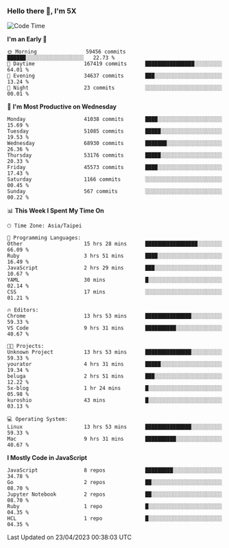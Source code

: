 ### Hello there 👋, I'm 5X

<!--
**jack482653/jack482653** is a ✨ _special_ ✨ repository because its `README.md` (this file) appears on your GitHub profile.

Here are some ideas to get you started:

- 🔭 I’m currently working on ...
- 🌱 I’m currently learning ...
- 👯 I’m looking to collaborate on ...
- 🤔 I’m looking for help with ...
- 💬 Ask me about ...
- 📫 How to reach me: ...
- 😄 Pronouns: ...
- ⚡ Fun fact: ...
-->

<!--START_SECTION:waka-->
![Code Time](http://img.shields.io/badge/Code%20Time-85%20hrs%2052%20mins-blue)

**I'm an Early 🐤** 

```text
🌞 Morning                59456 commits       ██████░░░░░░░░░░░░░░░░░░░   22.73 % 
🌆 Daytime                167419 commits      ████████████████░░░░░░░░░   64.01 % 
🌃 Evening                34637 commits       ███░░░░░░░░░░░░░░░░░░░░░░   13.24 % 
🌙 Night                  23 commits          ░░░░░░░░░░░░░░░░░░░░░░░░░   00.01 % 
```
📅 **I'm Most Productive on Wednesday** 

```text
Monday                   41038 commits       ████░░░░░░░░░░░░░░░░░░░░░   15.69 % 
Tuesday                  51085 commits       █████░░░░░░░░░░░░░░░░░░░░   19.53 % 
Wednesday                68930 commits       ███████░░░░░░░░░░░░░░░░░░   26.36 % 
Thursday                 53176 commits       █████░░░░░░░░░░░░░░░░░░░░   20.33 % 
Friday                   45573 commits       ████░░░░░░░░░░░░░░░░░░░░░   17.43 % 
Saturday                 1166 commits        ░░░░░░░░░░░░░░░░░░░░░░░░░   00.45 % 
Sunday                   567 commits         ░░░░░░░░░░░░░░░░░░░░░░░░░   00.22 % 
```


📊 **This Week I Spent My Time On** 

```text
🕑︎ Time Zone: Asia/Taipei

💬 Programming Languages: 
Other                    15 hrs 28 mins      █████████████████░░░░░░░░   66.09 % 
Ruby                     3 hrs 51 mins       ████░░░░░░░░░░░░░░░░░░░░░   16.49 % 
JavaScript               2 hrs 29 mins       ███░░░░░░░░░░░░░░░░░░░░░░   10.67 % 
YAML                     30 mins             █░░░░░░░░░░░░░░░░░░░░░░░░   02.14 % 
CSS                      17 mins             ░░░░░░░░░░░░░░░░░░░░░░░░░   01.21 % 

🔥 Editors: 
Chrome                   13 hrs 53 mins      ███████████████░░░░░░░░░░   59.33 % 
VS Code                  9 hrs 31 mins       ██████████░░░░░░░░░░░░░░░   40.67 % 

🐱‍💻 Projects: 
Unknown Project          13 hrs 53 mins      ███████████████░░░░░░░░░░   59.33 % 
yourator                 4 hrs 31 mins       █████░░░░░░░░░░░░░░░░░░░░   19.34 % 
beluga                   2 hrs 51 mins       ███░░░░░░░░░░░░░░░░░░░░░░   12.22 % 
5x-blog                  1 hr 24 mins        █░░░░░░░░░░░░░░░░░░░░░░░░   05.98 % 
kuroshio                 43 mins             █░░░░░░░░░░░░░░░░░░░░░░░░   03.13 % 

💻 Operating System: 
Linux                    13 hrs 53 mins      ███████████████░░░░░░░░░░   59.33 % 
Mac                      9 hrs 31 mins       ██████████░░░░░░░░░░░░░░░   40.67 % 
```

**I Mostly Code in JavaScript** 

```text
JavaScript               8 repos             █████████░░░░░░░░░░░░░░░░   34.78 % 
Go                       2 repos             ██░░░░░░░░░░░░░░░░░░░░░░░   08.70 % 
Jupyter Notebook         2 repos             ██░░░░░░░░░░░░░░░░░░░░░░░   08.70 % 
Ruby                     1 repo              █░░░░░░░░░░░░░░░░░░░░░░░░   04.35 % 
HCL                      1 repo              █░░░░░░░░░░░░░░░░░░░░░░░░   04.35 % 
```




 Last Updated on 23/04/2023 00:38:03 UTC
<!--END_SECTION:waka-->
